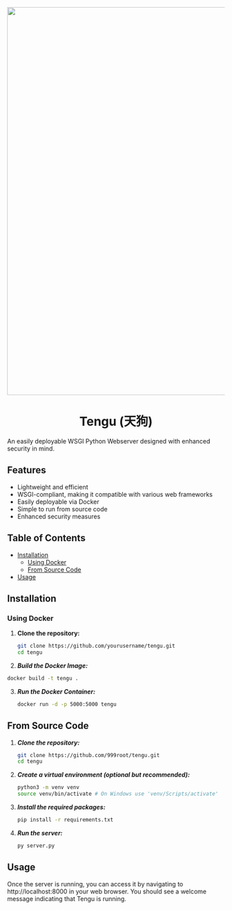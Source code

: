 <div align="center"><img src="https://mir-s3-cdn-cf.behance.net/project_modules/hd/06a22446366801.5851795421436.gif" width="897"></div>
<h1 align="center">Tengu (天狗)</h1>
An easily deployable WSGI Python Webserver designed with enhanced security in mind.

## Features

- Lightweight and efficient
- WSGI-compliant, making it compatible with various web frameworks
- Easily deployable via Docker
- Simple to run from source code
- Enhanced security measures

## Table of Contents

- [Installation](#installation)
  - [Using Docker](#using-docker)
  - [From Source Code](#from-source-code)
- [Usage](#usage)

## Installation

### Using Docker

1. **Clone the repository:**

   ```bash
   git clone https://github.com/yourusername/tengu.git
   cd tengu
   ```

2. ***Build the Docker Image:***
  ```bash
  docker build -t tengu .
  ```

3. ***Run the Docker Container:***
   ```bash
   docker run -d -p 5000:5000 tengu
   ```

## From Source Code
1. ***Clone the repository:***
   ```bash
   git clone https://github.com/999root/tengu.git
   cd tengu
   ```

2. ***Create a virtual environment (optional but recommended):***
   ```bash
   python3 -m venv venv
   source venv/bin/activate # On Windows use 'venv/Scripts/activate'
   ```

3. ***Install the required packages:***
   ```bash
   pip install -r requirements.txt
   ```

4. ***Run the server:***
   ```bash
   py server.py
   ```

## Usage
Once the server is running, you can access it by navigating to http://localhost:8000 in your web browser. You should see a welcome message indicating that Tengu is running.
